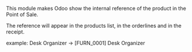 This module makes Odoo show the internal reference of the product in the
Point of Sale.

The reference will appear in the products list, in the orderlines and in
the receipt.

example: Desk Organizer -\> \[FURN_0001\] Desk Organizer
